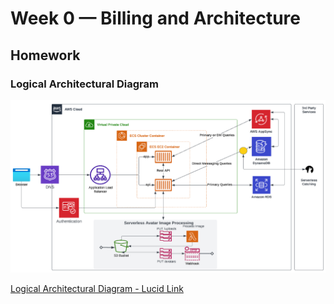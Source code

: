# Week 0 — Billing and Architecture

## Homework

### Logical Architectural Diagram
![Logical Diagram](../_docs/assets/LogicalDiagram.png)

[Logical Architectural Diagram - Lucid Link](https://lucid.app/lucidchart/a1311a94-bada-4488-90d0-7317ba4cfcbb/edit?viewport_loc=-48%2C-12%2C2074%2C1135%2C0_0&invitationId=inv_83e70598-95ac-4419-be90-271b8317ed12)
